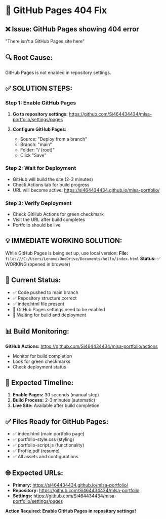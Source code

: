 # 🔧 GitHub Pages 404 Fix

## ❌ Issue: GitHub Pages showing 404 error
"There isn't a GitHub Pages site here"

## 🔍 Root Cause:
GitHub Pages is not enabled in repository settings.

## ✅ SOLUTION STEPS:

### Step 1: Enable GitHub Pages
1. **Go to repository settings:**
   https://github.com/Si464434434/mlsa-portfolio/settings/pages

2. **Configure GitHub Pages:**
   - Source: "Deploy from a branch"
   - Branch: "main"
   - Folder: "/ (root)"
   - Click "Save"

### Step 2: Wait for Deployment
- GitHub will build the site (2-3 minutes)
- Check Actions tab for build progress
- URL will become active: https://si464434434.github.io/mlsa-portfolio/

### Step 3: Verify Deployment
- Check GitHub Actions for green checkmark
- Visit the URL after build completes
- Portfolio should be live

## 💡 IMMEDIATE WORKING SOLUTION:
While GitHub Pages is being set up, use local version:
**File:** `file:///C:/Users/Lenovo/OneDrive/Documents/hello/index.html`
**Status:** ✅ WORKING (opened in browser)

## 🔄 Current Status:
- ✅ Code pushed to main branch
- ✅ Repository structure correct
- ✅ index.html file present
- 🔄 GitHub Pages settings need to be enabled
- 🔄 Waiting for build and deployment

## 📊 Build Monitoring:
**GitHub Actions:** https://github.com/Si464434434/mlsa-portfolio/actions
- Monitor for build completion
- Look for green checkmarks
- Check deployment status

## 🎯 Expected Timeline:
1. **Enable Pages:** 30 seconds (manual step)
2. **Build Process:** 2-3 minutes (automatic)
3. **Live Site:** Available after build completion

## ✅ Files Ready for GitHub Pages:
- ✅ index.html (main portfolio page)
- ✅ portfolio-style.css (styling)
- ✅ portfolio-script.js (functionality)
- ✅ Profile.pdf (resume)
- ✅ All assets and configurations

## 🌐 Expected URLs:
- **Primary:** https://si464434434.github.io/mlsa-portfolio/
- **Repository:** https://github.com/Si464434434/mlsa-portfolio
- **Settings:** https://github.com/Si464434434/mlsa-portfolio/settings/pages

**Action Required: Enable GitHub Pages in repository settings!**